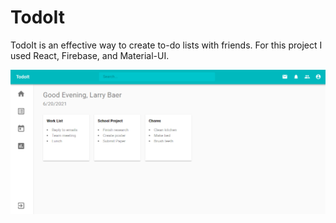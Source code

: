 # TodoIt
TodoIt is an effective way to create to-do lists with friends. For this project I used React, Firebase, and Material-UI.

![TodoIt](demo_pic.png)
